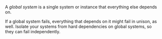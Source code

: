 A _global system_ is a single system or instance that everything else depends on.

If a global system fails, everything that depends on it might fail in unison, as well. Isolate your systems from hard dependencies on global systems, so they can fail independently.
